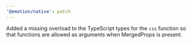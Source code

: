 ```yaml
---
'@emotion/native': patch
---
```


Added a missing overload to the TypeScript types for the `css` function so that functions are allowed as arguments when MergedProps is present.
